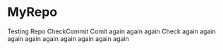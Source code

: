 # MyRepo

Testing Repo 
CheckCommit
Comit again again again
Check again again again again again again again again again
